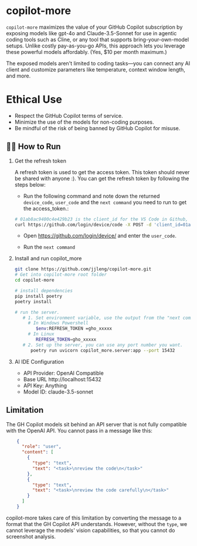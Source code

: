 # copilot-more

`copilot-more` maximizes the value of your GitHub Copilot subscription by exposing models like gpt-4o and Claude-3.5-Sonnet for use in agentic coding tools such as Cline, or any tool that supports bring-your-own-model setups. Unlike costly pay-as-you-go APIs, this approach lets you leverage these powerful models affordably. (Yes, $10 per month maximum.)

The exposed models aren't limited to coding tasks—you can connect any AI client and customize parameters like temperature, context window length, and more.

# Ethical Use
- Respect the GitHub Copilot terms of service.
- Minimize the use of the models for non-coding purposes.
- Be mindful of the risk of being banned by GitHub Copilot for misuse.


## 🏃‍♂️ How to Run

1. Get the refresh token

   A refresh token is used to get the access token. This token should never be shared with anyone :). You can get the refresh token by following the steps below:

    - Run the following command and note down the returned `device_code`, `user_code` and the `next command` you need to run to get the access_token.:

    ```bash
    # 01ab8ac9400c4e429b23 is the client_id for the VS Code in Github, it's a fixed value, no need to change.
    curl https://github.com/login/device/code -X POST -d 'client_id=01ab8ac9400c4e429b23&scope=user:email' | (grep -o 'device_code=[^&]*\|user_code=[^&]*' | sed 's/=/: /'; echo "Next command:"; echo "curl https://github.com/login/oauth/access_token -X POST -d 'client_id=01ab8ac9400c4e429b23&scope=user:email&device_code=$(grep -o 'device_code=[^&]*' <<< \"$(\!)\" | cut -d= -f2)&grant_type=urn:ietf:params:oauth:grant-type:device_code'| | grep -o 'access_token=[^&]*' | cut -d= -f2 | sed 's/^/REFRESH_TOKEN = "/' | sed 's/$/"/'")
    ```

    - Open https://github.com/login/device/ and enter the `user_code`.

    - Run the `next command`


2. Install and run copilot_more

    ```bash
    git clone https://github.com/jjleng/copilot-more.git
    # Get into copilot-more root folder
    cd copilot-more
    
    # install dependencies
    pip install poetry
    poetry install
    
    # run the server.
       # 1. Set environment variable, use the output from the "next command".
         # In Windows Powershell
            $env:REFRESH_TOKEN =gho_xxxxx
         # In Linux
            REFRESH_TOKEN=gho_xxxxx
       # 2. Set up the server, you can use any port number you want.
          poetry run uvicorn copilot_more.server:app --port 15432
    ```


3. AI IDE Configuration
   * API Provider: OpenAI Compatible
   * Base URL http://localhost:15432
   * API Key: Anything
   * Model ID: claude-3.5-sonnet


## Limitation

The GH Copilot models sit behind an API server that is not fully compatible with the OpenAI API. You cannot pass in a message like this:

```json
    {
      "role": "user",
      "content": [
        {
          "type": "text",
          "text": "<task>\nreview the code\n</task>"
        },
        {
          "type": "text",
          "text": "<task>\nreview the code carefully\n</task>"
        }
      ]
    }
```
copilot-more takes care of this limitation by converting the message to a format that the GH Copilot API understands. However, without the `type`, we cannot leverage the models' vision capabilities, so that you cannot do screenshot analysis.
